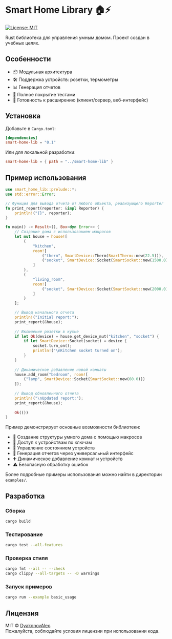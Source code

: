 # Smart Home Library 🏠⚡

[![License: MIT](https://img.shields.io/badge/License-MIT-blue.svg)](https://opensource.org/licenses/MIT)

Rust библиотека для управления умным домом. Проект создан в учебных целях.

## Особенности

- 📦 Модульная архитектура
- 🛠 Поддержка устройств: розетки, термометры
- 📊 Генерация отчетов
- 🧪 Полное покрытие тестами
- 🚀 Готовность к расширению (клиент/сервер, веб-интерфейс)

## Установка

Добавьте в `Cargo.toml`:

```toml
[dependencies]
smart-home-lib = "0.1"
```

Или для локальной разработки:

```toml
smart-home-lib = { path = "../smart-home-lib" }
```

## Пример использования

```rust
use smart_home_lib::prelude::*;
use std::error::Error;

// Функция для вывода отчета от любого объекта, реализующего Reporter
fn print_report(reporter: &impl Reporter) {
    println!("{}", reporter);
}

fn main() -> Result<(), Box<dyn Error>> {
    // Создание дома с использованием макросов
    let mut house = house![
        (
            "kitchen",
            room![
                ("therm", SmartDevice::Therm(SmartTherm::new(22.5))),
                ("socket", SmartDevice::Socket(SmartSocket::new(1500.0)))
            ]
        ),
        (
            "living_room",
            room![
                ("socket", SmartDevice::Socket(SmartSocket::new(2000.0)))
            ]
        )
    ];

    // Вывод начального отчета
    println!("Initial report:");
    print_report(&house);
    
    // Включение розетки в кухне
    if let Ok(device) = house.get_device_mut("kitchen", "socket") {
        if let SmartDevice::Socket(socket) = device {
            socket.turn_on();
            println!("\nKitchen socket turned on");
        }
    }
    
    // Динамическое добавление новой комнаты
    house.add_room("bedroom", room![
        ("lamp", SmartDevice::Socket(SmartSocket::new(60.0)))
    ]);
    
    // Вывод обновленного отчета
    println!("\nUpdated report:");
    print_report(&house);
    
    Ok(())
}
```

Пример демонстрирует основные возможности библиотеки:

- 🧩 Создание структуры умного дома с помощью макросов
- 🔑 Доступ к устройствам по ключам
- 🔌 Управление состоянием устройств
- 📝 Генерация отчетов через универсальный интерфейс
- ➕ Динамическое добавление комнат и устройств
- ⚠️ Безопасную обработку ошибок

Более подробные примеры использования можно найти в директории `examples/`.

## Разработка

### Сборка

```bash
cargo build
```

### Тестирование

```bash
cargo test --all-features
```

### Проверка стиля

```bash
cargo fmt --all -- --check
cargo clippy --all-targets -- -D warnings
```

### Запуск примеров

```bash
cargo run --example basic_usage
```

## Лицензия

MIT © [DyakonovAlex](https://github.com/DyakonovAlex).  
Пожалуйста, соблюдайте условия лицензии при использовании кода.
